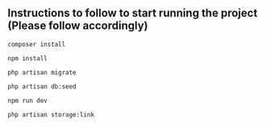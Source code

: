 ## Instructions to follow to start running the project (Please follow accordingly)

```
composer install
```

```
npm install
```

```
php artisan migrate
```

```
php artisan db:seed
```

```
npm run dev
```

```
php artisan storage:link
```
